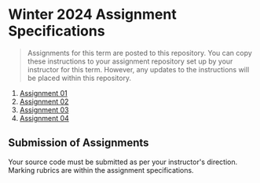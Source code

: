 # Winter 2024 Assignment Specifications
> Assignments for this term are posted to this repository. You can copy these instructions to your assignment repository set up by your instructor for this term. However, any updates to the instructions will be placed within this repository.

1. [Assignment 01](./Assignment-01/README.md)
1. [Assignment 02](./Assignment-02/README.md)
1. [Assignment 03](#)
1. [Assignment 04](#)

## Submission of Assignments
Your source code must be submitted as per your instructor's direction. Marking rubrics are within the assignment specifications.
